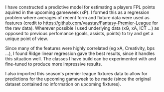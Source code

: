 I have constructed a predictive model for estimating a players FPL points aquired in the upcoming gameweek (xP). I formed this as a regression problem where averages of recent 
form and fixture data were used as features (credit to https://github.com/vaastav/Fantasy-Premier-League for the raw data). Wherever possible I used underlying data (xG, xA, ICT ...) 
as opposed to previous perfomance (goals, assists, points) to try and get a unique point of view.

Since many of the features were highly correlated (eg xA, Creativity, bps ...), I found Ridge linear regression gave the best results, since it handles this situation well. The classes I have
build can be experimented with and fine-tuned to produce more impressive results. 

I also imported this season's premier league fixtures data to allow for predictions for the upcoming gameweek to be made (since the original dataset contained no information on upcoming fixtures).
